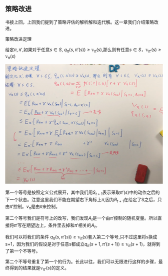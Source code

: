 ## 策略改进
书接上回，上回我们提到了策略评估的解析解和迭代解。这一章我们介绍策略改进。

策略改进定理

给定$\pi,\pi\prime$,如果对于任意$s \in S$, $q_\pi(s,\pi\prime(s))\geq \mathbb{v}_\pi(s)$,那么则有任意$s \in S$，$\mathbb{v}_{\pi \prime}(s) \geq \mathbb{v}_\pi(s)$

![4](/图片/4.png)

第一个等号是按照定义公式展开，其中我们用$S_{t+1}$表示采取$\pi \prime(s)$中的动作之后的下一个状态。注意这里我们不能在期望右下角标上$\pi$,因为$R_{t+1}$在给定了S之后，只由$\pi \prime$控制。$v_\pi$是由$\pi$来控制。

第二个等号我们是符号上的改写，我们发现$A_t$是一个由$\pi \prime$控制的随机变量。所以直接将$\pi \prime$写在期望边上，条件里去掉和$\pi \prime$相关的$A_t$。


我们可以将我们的条件 $q_\pi(s,\pi\prime(s))\geq \mathbb{v}_\pi(s)$套入第二个等号,只不过这里将s换成s+1，因为我们的假设是对于任意s都成立$q_\pi(s+1,\pi\prime(s+1))\geq \mathbb{v}_\pi(s+1)$，就得到了第一个不等号。

第二个不等号重复了第一个的行为。长此以往，我们可以无限进行这样的步骤，最终得到的结果就是$\mathbb{v}_{\pi \prime}(s)$的定义。





























